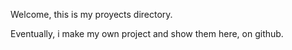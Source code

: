 Welcome, this is my proyects directory.

Eventually, i make my own project and show them here, on github.